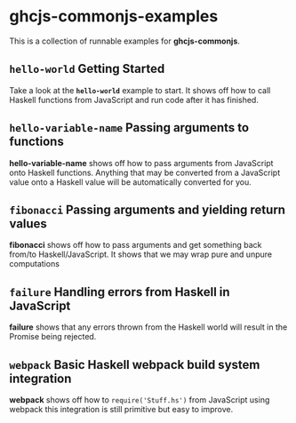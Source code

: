 # ghcjs-commonjs-examples
This is a collection of runnable examples for **ghcjs-commonjs**.

## `hello-world` Getting Started
Take a look at the **`hello-world`** example to start. It shows off how to call
Haskell functions from JavaScript and run code after it has finished.

## `hello-variable-name` Passing arguments to functions
**hello-variable-name** shows off how to pass arguments from JavaScript onto
Haskell functions. Anything that may be converted from a JavaScript value onto a
Haskell value will be automatically converted for you.

## `fibonacci` Passing arguments and yielding return values
**fibonacci** shows off how to pass arguments and get something back from/to
Haskell/JavaScript. It shows that we may wrap pure and unpure computations

## `failure` Handling errors from Haskell in JavaScript
**failure** shows that any errors thrown from the Haskell world will result in
the Promise being rejected.

## `webpack` Basic Haskell webpack build system integration
**webpack** shows off how to `require('Stuff.hs')` from JavaScript using
webpack this integration is still primitive but easy to improve.
